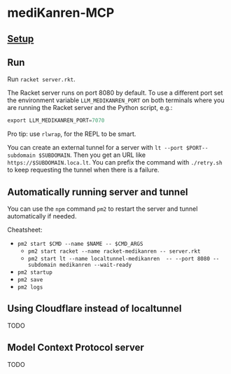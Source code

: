 # mediKanren-MCP

## [Setup](INSTALL.md)

## Run

Run `racket server.rkt`.

The Racket server runs on port 8080 by default. To use a different port set the environment variable `LLM_MEDIKANREN_PORT` on both terminals where you are running the Racket server and the Python script, e.g.:
```python
export LLM_MEDIKANREN_PORT=7070
```

Pro tip: use `rlwrap`, for the REPL to be smart.

You can create an external tunnel for a server with `lt --port $PORT--subdomain $SUBDOMAIN`. Then you get an URL like `https://$SUBDOMAIN.loca.lt`. You can prefix the command with `./retry.sh` to keep requesting the tunnel when there is a failure.

## Automatically running server and tunnel

You can use the `npm` command `pm2` to restart the server and tunnel automatically if needed.

Cheatsheet:
- `pm2 start $CMD --name $NAME -- $CMD_ARGS`
  - `pm2 start racket --name racket-medikanren -- server.rkt`
  - `pm2 start lt --name localtunnel-medikanren  -- --port 8080 --subdomain medikanren --wait-ready` 
- `pm2 startup`
- `pm2 save`
- `pm2 logs`

## Using Cloudflare instead of localtunnel

TODO

## Model Context Protocol server

TODO
